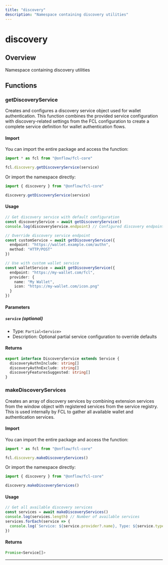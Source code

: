 ```yaml
---
title: "discovery"
description: "Namespace containing discovery utilities"
---
```


<!-- THIS DOCUMENT IS AUTO-GENERATED FROM [onflow/fcl-core](https://github.com/onflow/fcl-js/tree/master/packages/fcl-core). DO NOT EDIT MANUALLY -->

# discovery

## Overview

Namespace containing discovery utilities

## Functions

### getDiscoveryService

Creates and configures a discovery service object used for wallet authentication.
This function combines the provided service configuration with discovery-related settings from
the FCL configuration to create a complete service definition for wallet authentication flows.

#### Import

You can import the entire package and access the function:

```typescript
import * as fcl from "@onflow/fcl-core"

fcl.discovery.getDiscoveryService(service)
```

Or import the namespace directly:

```typescript
import { discovery } from "@onflow/fcl-core"

discovery.getDiscoveryService(service)
```

#### Usage

```typescript
// Get discovery service with default configuration
const discoveryService = await getDiscoveryService()
console.log(discoveryService.endpoint) // Configured discovery endpoint

// Override discovery service endpoint
const customService = await getDiscoveryService({
  endpoint: "https://wallet.example.com/authn",
  method: "HTTP/POST"
})

// Use with custom wallet service
const walletService = await getDiscoveryService({
  endpoint: "https://my-wallet.com/fcl",
  provider: {
    name: "My Wallet",
    icon: "https://my-wallet.com/icon.png"
  }
})
```

#### Parameters

##### `service` (optional)


- Type: `Partial<Service>`
- Description: Optional partial service configuration to override defaults

#### Returns

```typescript
export interface DiscoveryService extends Service {
  discoveryAuthnInclude: string[]
  discoveryAuthnExclude: string[]
  discoveryFeaturesSuggested: string[]
}
```

### makeDiscoveryServices

Creates an array of discovery services by combining extension services from the
window object with registered services from the service registry. This is used internally
by FCL to gather all available wallet and authentication services.

#### Import

You can import the entire package and access the function:

```typescript
import * as fcl from "@onflow/fcl-core"

fcl.discovery.makeDiscoveryServices()
```

Or import the namespace directly:

```typescript
import { discovery } from "@onflow/fcl-core"

discovery.makeDiscoveryServices()
```

#### Usage

```typescript
// Get all available discovery services
const services = await makeDiscoveryServices()
console.log(services.length) // Number of available services
services.forEach(service => {
  console.log(`Service: ${service.provider?.name}, Type: ${service.type}`)
})
```

#### Returns

```typescript
Promise<Service[]>
```


---